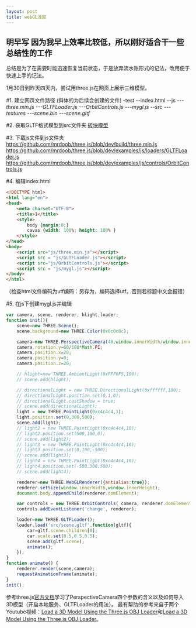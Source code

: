 ```yaml
---
layout: post
title: webGL浅尝
---
```


## 明早写  因为我早上效率比较低，所以刚好适合干一些总结性的工作
总结是为了在需要时能迅速恢复当前状态，于是放弃流水账形式的记法，改用便于快速上手的记法。

‎1‎月‎30‎日到昨天四天内，尝试用three.js在网页上展示三维模型。

#1. 建立网页文件路径
(斜体的为后续会创建的文件)
-test
--index.html
--js
*---three.min.js*
*---GLTFLoader.js*
*---OrbitControls.js*
*---mygl.js*
--src
*---textures*
*---scene.bin*
*---scene.gltf*

#2. 获取GLTF格式模型到src文件夹
[砖块模型](https://sketchfab.com/3d-models/brick-504a59ef14a148809cec657d7c99367c)

#3. 下载js文件到js文件夹
https://github.com/mrdoob/three.js/blob/dev/build/three.min.js
https://github.com/mrdoob/three.js/blob/dev/examples/js/loaders/GLTFLoader.js
https://github.com/mrdoob/three.js/blob/dev/examples/js/controls/OrbitControls.js

#4. 编辑index.html
```html
<!DOCTYPE html>
<html lang="en">
<head>
    <meta charset="UTF-8">
    <title>1</title>
    <style>
        body {margin:0;}
        cavas {width: 100%; height: 100% }
    </style>
</head>
<body>
    <script src="js/three.min.js"></script>
    <script src = "js/GLTFLoader.js"></script>
    <script src="js/OrbitControls.js"></script>
    <script src = "js/mygl.js"></script>
</body>
</html>
```
（检查html文件编码为utf编码：另存为，编码选择utf。否则若标题中文会报错）

#5. 在js下创建mygl.js并编辑

```javascript
var camera, scene, renderer, hlight,loader;
function init(){
    scene=new THREE.Scene();
    scene.background=new THREE.Color(0x0c0c0c);

    camera=new THREE.PerspectiveCamera(40,window.innerWidth/window.innerHeight,1,5000);
    camera.rotation.y=60/180*Math.PI;
    camera.position.x=20;
    camera.position.y=0;
    camera.position.z=20;

    // hlight=new THREE.AmbientLight(0xFFF0F5,100);
    // scene.add(hlight);

    // directionalLight = new THREE.DirectionalLight(0xffffff,100);
    // directionalLight.position.set(0,1,0);
    // directionalLight.castShadow = true;
    // scene.add(directionalLight);
    light = new THREE.PointLight(0xc4c4c4,1);
    light.position.set(0,300,500);
    scene.add(light);
    // light2 = new THREE.PointLight(0xc4c4c4,10);
    // light2.position.set(500,100,0);
    // scene.add(light2);
    // light3 = new THREE.PointLight(0xc4c4c4,10);
    // light3.position.set(0,100,-500);
    // scene.add(light3);
    // light4 = new THREE.PointLight(0xc4c4c4,10);
    // light4.position.set(-500,300,500);
    // scene.add(light4);

    renderer=new THREE.WebGLRenderer({antialias:true});
    renderer.setSize(window.innerWidth,window.innerHeight);
    document.body.appendChild(renderer.domElement);

    var controls = new THREE.OrbitControls( camera, renderer.domElement );
    controls.addEventListener('change', renderer);

    loader=new THREE.GLTFLoader();
    loader.load('src/scene.gltf',function(gltf){
        car=gltf.scene.children[0];
        car.scale.set(0.5,0.5,0.5);
        scene.add(gltf.scene);
        animate();
    });
}
function animate() {
    renderer.render(scene,camera);
    requestAnimationFrame(animate);
}
init();
```













参考three.js[官方文档](https://threejs.org/docs/#manual/en/introduction/Creating-a-scene)学习了PerspectiveCamera四个参数的含义以及如何导入3D模型（开启本地服务、GLTFLoader的用法）。
最有帮助的参考来自于两个Youtube视频：[Load a 3D Model Using the Three.js OBJ Loader](https://www.youtube.com/watch?v=1TeMXIWRrqE)和[Load a 3D Model Using the Three.js OBJ Loader](https://www.youtube.com/watch?v=wHuSQ7I1aKs)。


